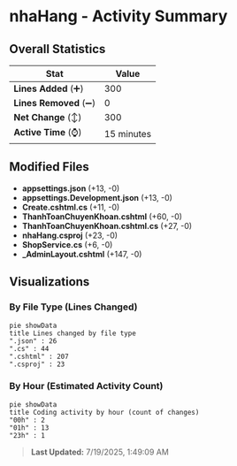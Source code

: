 # nhaHang - Activity Summary 

## Overall Statistics

| Stat                   | Value                                                             |
| ---------------------- | ----------------------------------------------------------------- |
| **Lines Added** (➕)   | 300                                          |
| **Lines Removed** (➖) | 0                                        |
| **Net Change** (↕)    | 300                |
| **Active Time** (⌚)   | 15 minutes |


## Modified Files
- **appsettings.json** (+13, -0)
- **appsettings.Development.json** (+13, -0)
- **Create.cshtml.cs** (+11, -0)
- **ThanhToanChuyenKhoan.cshtml** (+60, -0)
- **ThanhToanChuyenKhoan.cshtml.cs** (+27, -0)
- **nhaHang.csproj** (+23, -0)
- **ShopService.cs** (+6, -0)
- **_AdminLayout.cshtml** (+147, -0)

## Visualizations

### By File Type (Lines Changed)

```mermaid
pie showData
title Lines changed by file type
".json" : 26
".cs" : 44
".cshtml" : 207
".csproj" : 23
```

### By Hour (Estimated Activity Count)

```mermaid
pie showData
title Coding activity by hour (count of changes)
"00h" : 2
"01h" : 13
"23h" : 1
```


> **Last Updated:** 7/19/2025, 1:49:09 AM